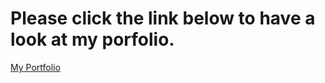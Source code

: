 # Please click the link below to have a look at my porfolio. 
<a href="https://jrchild13.github.io/updated-portfolio/">My Portfolio</a>
